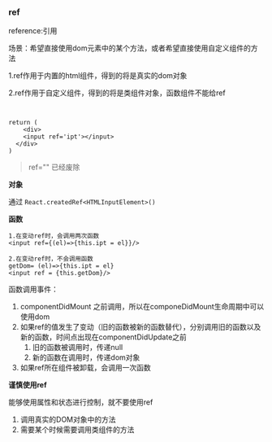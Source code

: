 ### ref

reference:引用

场景：希望直接使用dom元素中的某个方法，或者希望直接使用自定义组件的方法

1.ref作用于内置的html组件，得到的将是真实的dom对象

2.ref作用于自定义组件，得到的将是类组件对象，函数组件不能给ref

```tsx


return (
	<div>
  	<input ref='ipt'></input>
  </div>
)
```



>  ref="" 已经废除 



**对象**

通过 ```React.createdRef<HTMLInputElement>()```



**函数**

```tsx
1.在变动ref时，会调用两次函数
<input ref={(el)=>{this.ipt = el}}/>

2.在变动ref时，不会调用函数
getDom= (el)=>{this.ipt = el}
<input ref = {this.getDom}/>
```

函数调用事件：

1. componentDidMount 之前调用，所以在componeDidMount生命周期中可以使用dom
2. 如果ref的值发生了变动（旧的函数被新的函数替代），分别调用旧的函数以及新的函数，时间点出现在componentDidUpdate之前
   1. 旧的函数被调用时，传递null
   2. 新的函数在调用时，传递dom对象
3. 如果ref所在组件被卸载，会调用一次函数



**谨慎使用ref**

能够使用属性和状态进行控制，就不要使用ref



1. 调用真实的DOM对象中的方法
2. 需要某个时候需要调用类组件的方法